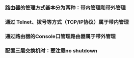 ### 路由器的管理方式基本分为两种：带内管理和带外管理
### 通过 Telnet、拨号等方式（TCP/IP协议）属于带内管理
### 通过路由器的Console口管理路由器属于带外管理
### 配置三层交换机时：要注意no shutdown
